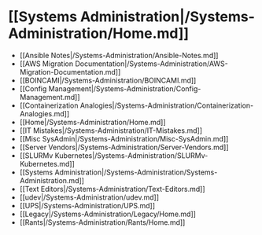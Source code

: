# [[Systems Administration|/Systems-Administration/Home.md]]
 * [[Ansible Notes|/Systems-Administration/Ansible-Notes.md]]
 * [[AWS Migration Documentation|/Systems-Administration/AWS-Migration-Documentation.md]]
 * [[BOINCAMI|/Systems-Administration/BOINCAMI.md]]
 * [[Config Management|/Systems-Administration/Config-Management.md]]
 * [[Containerization Analogies|/Systems-Administration/Containerization-Analogies.md]]
 * [[Home|/Systems-Administration/Home.md]]
 * [[IT Mistakes|/Systems-Administration/IT-Mistakes.md]]
 * [[Misc SysAdmin|/Systems-Administration/Misc-SysAdmin.md]]
 * [[Server Vendors|/Systems-Administration/Server-Vendors.md]]
 * [[SLURMv Kubernetes|/Systems-Administration/SLURMv-Kubernetes.md]]
 * [[Systems Administration|/Systems-Administration/Systems-Administration.md]]
 * [[Text Editors|/Systems-Administration/Text-Editors.md]]
 * [[udev|/Systems-Administration/udev.md]]
 * [[UPS|/Systems-Administration/UPS.md]]
 * [[Legacy|/Systems-Administration/Legacy/Home.md]]
 * [[Rants|/Systems-Administration/Rants/Home.md]]
